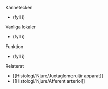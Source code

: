 Kännetecken
- (fyll i)

Vanliga lokaler
- (fyll i)

Funktion
- (fyll i)

Relaterat
- [[Histologi/Njure/Juxtaglomerulär apparat]]
- [[Histologi/Njure/Afferent arteriol]]
